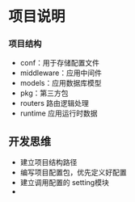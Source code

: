 # 项目说明

### 项目结构
- conf：用于存储配置文件
- middleware：应用中间件
- models：应用数据库模型
- pkg：第三方包
- routers 路由逻辑处理
- runtime 应用运行时数据

## 开发思维
- 建立项目结构路径
- 编写项目配置包，优先定义好配置
- 建立调用配置的 setting模块
- 